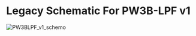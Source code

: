 # Legacy Schematic For PW3B-LPF v1

![PW3BLPF_v1_schemo](https://user-images.githubusercontent.com/127763821/230916882-f31b043d-c7c5-438d-addc-1ddc771c51c6.jpg)
